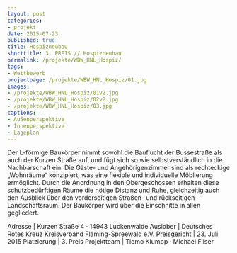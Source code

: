 ```yaml
---
layout: post
categories:
- projekt
date: 2015-07-23
published: true
title: Hospizneubau
shorttitle: 3. PREIS // Hospizneubau
permalink: /projekte/WBW_HNL_Hospiz/
tags: 
- Wettbewerb
projectpage: /projekte/WBW_HNL_Hospiz/01.jpg
images:
- /projekte/WBW_HNL_Hospiz/01v2.jpg
- /projekte/WBW_HNL_Hospiz/02v2.jpg
- /projekte/WBW_HNL_Hospiz/03.jpg
captions:
- Außenperspektive
- Innenperspektive
- Lageplan
---
```

Der L-förmige Baukörper nimmt sowohl die Bauflucht der Bussestraße als auch der Kurzen Straße auf, und fügt sich so wie selbstverständlich in die Nachbarschaft ein. Die Gäste- und Angehörigenzimmer sind als rechteckige „Wohnräume“ konzipiert, was eine flexible und individuelle Möblierung ermöglicht. Durch die Anordnung in den Obergeschossen erhalten diese schutzbedürftigen Räume die nötige Distanz und Ruhe, gleichzeitig auch den Ausblick über den vorderseitigen Straßen- und rückseitigen Landschaftsraum. Der Baukörper wird über die Einschnitte in allen gegliedert.  

Adresse				|	Kurzen Straße 4 · 14943 Luckenwalde
Auslober			|	Deutsches Rotes Kreuz Kreisverband Fläming-Spreewald e.V.
Preisgericht		|	23. Juli 2015
Platzierung			|	3. Preis
Projektteam			|	Tiemo Klumpp · Michael Filser